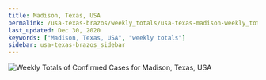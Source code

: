 ```yaml
---
title: Madison, Texas, USA
permalink: /usa-texas-brazos/weekly_totals/usa-texas-madison-weekly_totals.html
last_updated: Dec 30, 2020
keywords: ["Madison, Texas, USA", "weekly totals"]
sidebar: usa-texas-brazos_sidebar
---
```


![Weekly Totals of Confirmed Cases for Madison, Texas, USA](/covid_tracker/images/graphs/usa-texas-madison-weekly_totals_graph.png)
